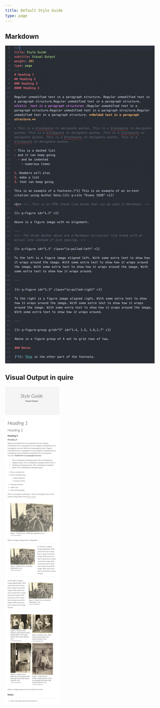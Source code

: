 ```yaml
---
title: Default Style Guide
type: page
---
```


## Markdown

![markdown style guide with code](../images/screenshots/markdownstyleguide.jpg)

## Visual Output in quire

![visual output style guide in quire](../images/screenshots/outputstyleguide.jpg)
